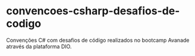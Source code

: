 # convencoes-csharp-desafios-de-codigo
 Convenções C# com desafios de código realizados no bootcamp Avanade através da plataforma DIO. 
